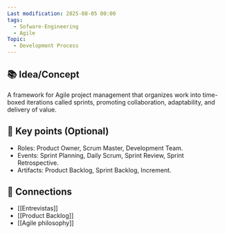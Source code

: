 ```yaml
---
Last modification: 2025-08-05 00:00
tags:
  - Sofware-Engineering
  - Agile
Topic:
  - Development Process
---
```



## 📚 Idea/Concept 

A framework for Agile project management that organizes work into time-boxed iterations called sprints, promoting collaboration, adaptability, and delivery of value.
## 📌 Key points (Optional)
- Roles: Product Owner, Scrum Master, Development Team.
- Events: Sprint Planning, Daily Scrum, Sprint Review, Sprint Retrospective.
- Artifacts: Product Backlog, Sprint Backlog, Increment.

## 🔗 Connections
- [[Entrevistas]]
- [[Product Backlog]]
- [[Agile philosophy]]


